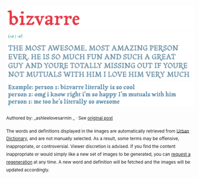 ![](img/word.1761892522591.png)
![](img/vote.1761892522591.png)
![](img/definition.1761892522591.png)
![](img/example.1761892522591.png)

<sub>Authored by: _ashleelovesarmin _ · See [original post](https://www.urbandictionary.com/define.php?term=bizvarre&defid=15870560)</sub>

<sub>The words and definitions displayed in the images are automatically retrieved from [Urban Dictionary](https://www.urbandictionary.com), and are not manually selected.
As a result, some terms may be offensive, inappropriate, or controversial. Viewer discretion is advised.
If you find the content inappropriate or would simply like a new set of images to be generated, you can [request a regeneration](https://github.com/maximelafarie/maximelafarie/issues/new?template=report-word.yml) at any time. A new word and definition will be fetched and the images will be updated accordingly.</sub>
